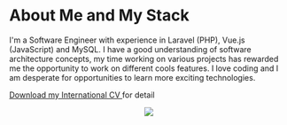 # About Me and My Stack

I'm a Software Engineer with experience in Laravel (PHP), Vue.js (JavaScript) and MySQL. I have a good understanding of software architecture concepts, my time working on various projects has rewarded me the opportunity to work on different cools features. I love coding and I am desperate for opportunities to learn more exciting technologies.

<p>
  <a href='https://s3-ap-southeast-1.amazonaws.com/glints-dashboard/resume/2944635a9c733cd15197241faff5b51d.pdf' target='_blank'>
    Download my International CV
  </a> for detail
</p>


<p align="center">
  <img align="center" src="https://github-readme-streak-stats.herokuapp.com/?user=albasyir"></img>
</p>
